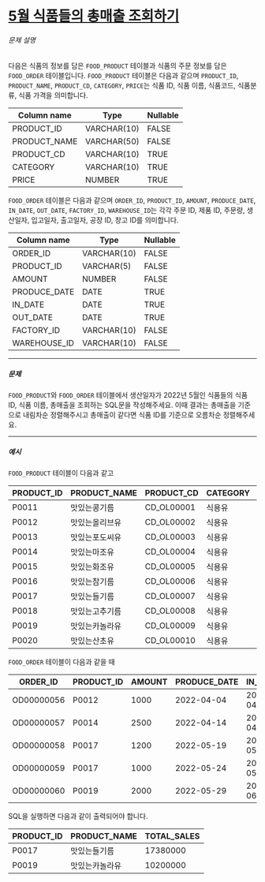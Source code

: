# [5월 식품들의 총매출 조회하기](https://school.programmers.co.kr/learn/courses/30/lessons/131117)


###### 문제 설명


다음은 식품의 정보를 담은 `FOOD_PRODUCT` 테이블과 식품의 주문 정보를 담은 `FOOD_ORDER` 테이블입니다. `FOOD_PRODUCT` 테이블은 다음과 같으며 `PRODUCT_ID`, `PRODUCT_NAME`, `PRODUCT_CD`, `CATEGORY`, `PRICE`는 식품 ID, 식품 이름, 식품코드, 식품분류, 식품 가격을 의미합니다.




| Column name | Type | Nullable |
| --- | --- | --- |
| PRODUCT\_ID | VARCHAR(10\) | FALSE |
| PRODUCT\_NAME | VARCHAR(50\) | FALSE |
| PRODUCT\_CD | VARCHAR(10\) | TRUE |
| CATEGORY | VARCHAR(10\) | TRUE |
| PRICE | NUMBER | TRUE |


`FOOD_ORDER` 테이블은 다음과 같으며 `ORDER_ID`, `PRODUCT_ID`, `AMOUNT`, `PRODUCE_DATE`, `IN_DATE`, `OUT_DATE`, `FACTORY_ID`, `WAREHOUSE_ID`는 각각 주문 ID, 제품 ID, 주문량, 생산일자, 입고일자, 출고일자, 공장 ID, 창고 ID를 의미합니다.




| Column name | Type | Nullable |
| --- | --- | --- |
| ORDER\_ID | VARCHAR(10\) | FALSE |
| PRODUCT\_ID | VARCHAR(5\) | FALSE |
| AMOUNT | NUMBER | FALSE |
| PRODUCE\_DATE | DATE | TRUE |
| IN\_DATE | DATE | TRUE |
| OUT\_DATE | DATE | TRUE |
| FACTORY\_ID | VARCHAR(10\) | FALSE |
| WAREHOUSE\_ID | VARCHAR(10\) | FALSE |




---


##### 문제


`FOOD_PRODUCT`와 `FOOD_ORDER` 테이블에서 생산일자가 2022년 5월인 식품들의 식품 ID, 식품 이름, 총매출을 조회하는 SQL문을 작성해주세요. 이때 결과는 총매출을 기준으로 내림차순 정렬해주시고 총매출이 같다면 식품 ID를 기준으로 오름차순 정렬해주세요.




---


##### 예시


`FOOD_PRODUCT` 테이블이 다음과 같고




| PRODUCT\_ID | PRODUCT\_NAME | PRODUCT\_CD | CATEGORY | PRICE |
| --- | --- | --- | --- | --- |
| P0011 | 맛있는콩기름 | CD\_OL00001 | 식용유 | 4880 |
| P0012 | 맛있는올리브유 | CD\_OL00002 | 식용유 | 7200 |
| P0013 | 맛있는포도씨유 | CD\_OL00003 | 식용유 | 5950 |
| P0014 | 맛있는마조유 | CD\_OL00004 | 식용유 | 8950 |
| P0015 | 맛있는화조유 | CD\_OL00005 | 식용유 | 8800 |
| P0016 | 맛있는참기름 | CD\_OL00006 | 식용유 | 7100 |
| P0017 | 맛있는들기름 | CD\_OL00007 | 식용유 | 7900 |
| P0018 | 맛있는고추기름 | CD\_OL00008 | 식용유 | 6100 |
| P0019 | 맛있는카놀라유 | CD\_OL00009 | 식용유 | 5100 |
| P0020 | 맛있는산초유 | CD\_OL00010 | 식용유 | 6500 |


`FOOD_ORDER` 테이블이 다음과 같을 때




| ORDER\_ID | PRODUCT\_ID | AMOUNT | PRODUCE\_DATE | IN\_DATE | OUT\_DATE | FACTORY\_ID | WAREHOUSE\_ID |
| --- | --- | --- | --- | --- | --- | --- | --- |
| OD00000056 | P0012 | 1000 | 2022\-04\-04 | 2022\-04\-21 | 2022\-04\-25 | FT19980002 | WH0032 |
| OD00000057 | P0014 | 2500 | 2022\-04\-14 | 2022\-04\-27 | 2022\-05\-01 | FT19980002 | WH0033 |
| OD00000058 | P0017 | 1200 | 2022\-05\-19 | 2022\-05\-28 | 2022\-05\-28 | FT20070002 | WH0033 |
| OD00000059 | P0017 | 1000 | 2022\-05\-24 | 2022\-05\-30 | 2022\-05\-30 | FT20070002 | WH0038 |
| OD00000060 | P0019 | 2000 | 2022\-05\-29 | 2022\-06\-08 | 2022\-06\-08 | FT20070002 | WH0035 |


SQL을 실행하면 다음과 같이 출력되어야 합니다.




| PRODUCT\_ID | PRODUCT\_NAME | TOTAL\_SALES |
| --- | --- | --- |
| P0017 | 맛있는들기름 | 17380000 |
| P0019 | 맛있는카놀라유 | 10200000 |


